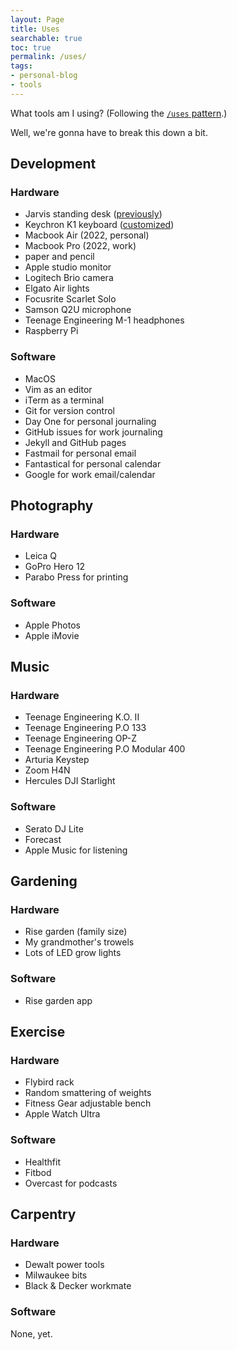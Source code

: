 ```yaml
---
layout: Page
title: Uses
searchable: true
toc: true
permalink: /uses/
tags:
- personal-blog
- tools
---
```


What tools am I using? (Following the [`/uses` pattern](https://uses.tech).)

Well, we're gonna have to break this down a bit.

## Development

### Hardware
- Jarvis standing desk ([previously](/blog/working))
- Keychron K1 keyboard ([customized](https://www.joshbeckman.org/blog/keyboard-update-customized-keychron-k1))
- Macbook Air (2022, personal)
- Macbook Pro (2022, work)
- paper and pencil
- Apple studio monitor
- Logitech Brio camera
- Elgato Air lights
- Focusrite Scarlet Solo
- Samson Q2U microphone
- Teenage Engineering M-1 headphones
- Raspberry Pi

### Software
- MacOS
- Vim as an editor
- iTerm as a terminal
- Git for version control
- Day One for personal journaling
- GitHub issues for work journaling
- Jekyll and GitHub pages
- Fastmail for personal email
- Fantastical for personal calendar
- Google for work email/calendar

## Photography

### Hardware
- Leica Q
- GoPro Hero 12
- Parabo Press for printing

### Software
- Apple Photos
- Apple iMovie

## Music

### Hardware
- Teenage Engineering K.O. II
- Teenage Engineering P.O 133
- Teenage Engineering OP-Z
- Teenage Engineering P.O Modular 400
- Arturia Keystep
- Zoom H4N
- Hercules DJI Starlight

### Software
- Serato DJ Lite
- Forecast
- Apple Music for listening

## Gardening

### Hardware
- Rise garden (family size)
- My grandmother's trowels
- Lots of LED grow lights

### Software
- Rise garden app

## Exercise

### Hardware
- Flybird rack
- Random smattering of weights
- Fitness Gear adjustable bench
- Apple Watch Ultra

### Software
- Healthfit
- Fitbod
- Overcast for podcasts

## Carpentry

### Hardware
- Dewalt power tools
- Milwaukee bits
- Black & Decker workmate

### Software
None, yet.
